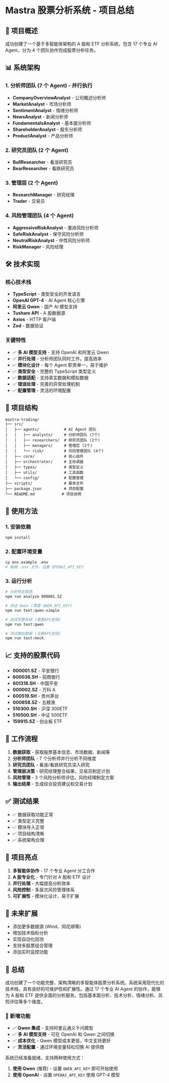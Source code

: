 # Mastra 股票分析系统 - 项目总结

## 🎯 项目概述

成功创建了一个基于多智能体架构的 A 股和 ETF 分析系统，包含 17 个专业 AI Agent，分为 4 个团队协作完成股票分析任务。

## 📊 系统架构

### 1. 分析师团队 (7 个 Agent) - 并行执行

- **CompanyOverviewAnalyst** - 公司概述分析师
- **MarketAnalyst** - 市场分析师
- **SentimentAnalyst** - 情绪分析师
- **NewsAnalyst** - 新闻分析师
- **FundamentalsAnalyst** - 基本面分析师
- **ShareholderAnalyst** - 股东分析师
- **ProductAnalyst** - 产品分析师

### 2. 研究员团队 (2 个 Agent)

- **BullResearcher** - 看涨研究员
- **BearResearcher** - 看跌研究员

### 3. 管理层 (2 个 Agent)

- **ResearchManager** - 研究经理
- **Trader** - 交易员

### 4. 风险管理团队 (4 个 Agent)

- **AggressiveRiskAnalyst** - 激进风险分析师
- **SafeRiskAnalyst** - 保守风险分析师
- **NeutralRiskAnalyst** - 中性风险分析师
- **RiskManager** - 风险经理

## 🛠️ 技术实现

### 核心技术栈

- **TypeScript** - 类型安全的开发语言
- **OpenAI GPT-4** - AI Agent 核心引擎
- **阿里云 Qwen** - 国产 AI 模型支持
- **Tushare API** - A 股数据源
- **Axios** - HTTP 客户端
- **Zod** - 数据验证

### 关键特性

- ✅ **多 AI 模型支持** - 支持 OpenAI 和阿里云 Qwen
- ✅ **并行处理** - 分析师团队同时工作，提高效率
- ✅ **模块化设计** - 每个 Agent 职责单一，易于维护
- ✅ **类型安全** - 完整的 TypeScript 类型定义
- ✅ **数据适配** - 支持真实数据和模拟数据
- ✅ **错误处理** - 完善的异常处理机制
- ✅ **配置管理** - 灵活的环境配置

## 📁 项目结构

```
mastra-trading/
├── src/
│   ├── agents/           # AI Agent 团队
│   │   ├── analysts/     # 分析师团队 (7个)
│   │   ├── researchers/  # 研究员团队 (2个)
│   │   ├── managers/     # 管理层 (2个)
│   │   └── risk/         # 风险管理团队 (4个)
│   ├── core/             # 核心组件
│   ├── orchestrator/     # 主协调器
│   ├── types/            # 类型定义
│   ├── utils/            # 工具函数
│   └── config/           # 配置管理
├── scripts/              # 脚本文件
├── package.json          # 项目配置
└── README.md            # 项目说明
```

## 🚀 使用方法

### 1. 安装依赖

```bash
npm install
```

### 2. 配置环境变量

```bash
cp env.example .env
# 编辑 .env 文件，设置 OPENAI_API_KEY
```

### 3. 运行分析

```bash
# 分析特定股票
npm run analyze 000001.SZ

# 测试 Qwen (需要 QWEN_API_KEY)
npm run test:qwen-simple

# 测试完整系统 (需要API密钥)
npm run test:qwen

# 测试模拟数据 (无需API密钥)
npm run test:mock
```

## 📈 支持的股票代码

- **000001.SZ** - 平安银行
- **600036.SH** - 招商银行
- **601318.SH** - 中国平安
- **000002.SZ** - 万科 A
- **600519.SH** - 贵州茅台
- **000858.SZ** - 五粮液
- **510300.SH** - 沪深 300ETF
- **510500.SH** - 中证 500ETF
- **159915.SZ** - 创业板 ETF

## 🔄 工作流程

1. **数据获取** - 获取股票基本信息、市场数据、新闻等
2. **分析师团队** - 7 个分析师并行分析不同维度
3. **研究员团队** - 看涨/看跌研究员深入研究
4. **管理层决策** - 研究经理整合结果，交易员制定计划
5. **风险管理** - 3 个风险分析师评估，风险经理制定方案
6. **输出结果** - 生成综合投资建议和交易计划

## ✅ 测试结果

- ✅ 数据获取功能正常
- ✅ 类型定义完整
- ✅ 模块导入正常
- ✅ 项目结构清晰
- ✅ 系统架构合理

## 🎯 项目亮点

1. **多智能体协作** - 17 个专业 Agent 分工合作
2. **A 股专业化** - 专门针对 A 股和 ETF 设计
3. **并行处理** - 大幅提高分析效率
4. **风险控制** - 多层次风险管理体系
5. **可扩展性** - 模块化设计，易于扩展

## 🔮 未来扩展

- 添加更多数据源 (Wind、同花顺等)
- 增加技术指标分析
- 实现自动化回测
- 支持多股票组合管理
- 添加实时监控功能

## 📝 总结

成功创建了一个功能完整、架构清晰的多智能体股票分析系统。系统采用现代化的技术栈，具有良好的可维护性和扩展性。通过 17 个专业 AI Agent 的协作，能够为 A 股和 ETF 提供全面的分析服务，包括基本面分析、技术分析、情绪分析、风险评估等多个维度。

### 🎯 新增功能

- ✅ **Qwen 集成** - 支持阿里云通义千问模型
- ✅ **多 AI 模型支持** - 可在 OpenAI 和 Qwen 之间切换
- ✅ **成本优化** - Qwen 模型成本更低，中文支持更好
- ✅ **灵活配置** - 通过环境变量轻松切换 AI 提供商

系统已经准备就绪，支持两种使用方式：

1. **使用 Qwen** (推荐) - 设置 `QWEN_API_KEY` 即可开始使用
2. **使用 OpenAI** - 设置 `OPENAI_API_KEY` 使用 GPT-4 模型
